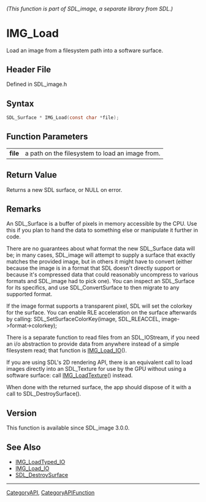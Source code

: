 ###### (This function is part of SDL_image, a separate library from SDL.)
# IMG_Load

Load an image from a filesystem path into a software surface.

## Header File

Defined in SDL_image.h

## Syntax

```c
SDL_Surface * IMG_Load(const char *file);

```

## Function Parameters

|              |                                                 |
| ------------ | ----------------------------------------------- |
| **file**     | a path on the filesystem to load an image from. |

## Return Value

Returns a new SDL surface, or NULL on error.

## Remarks

An SDL_Surface is a buffer of pixels in memory accessible by the CPU. Use
this if you plan to hand the data to something else or manipulate it
further in code.

There are no guarantees about what format the new SDL_Surface data will be;
in many cases, SDL_image will attempt to supply a surface that exactly
matches the provided image, but in others it might have to convert (either
because the image is in a format that SDL doesn't directly support or
because it's compressed data that could reasonably uncompress to various
formats and SDL_image had to pick one). You can inspect an SDL_Surface for
its specifics, and use SDL_ConvertSurface to then migrate to any supported
format.

If the image format supports a transparent pixel, SDL will set the colorkey
for the surface. You can enable RLE acceleration on the surface afterwards
by calling: SDL_SetSurfaceColorKey(image, SDL_RLEACCEL,
image->format->colorkey);

There is a separate function to read files from an SDL_IOStream, if you
need an i/o abstraction to provide data from anywhere instead of a simple
filesystem read; that function is [IMG_Load_IO](IMG_Load_IO)().

If you are using SDL's 2D rendering API, there is an equivalent call to
load images directly into an SDL_Texture for use by the GPU without using a
software surface: call [IMG_LoadTexture](IMG_LoadTexture)() instead.

When done with the returned surface, the app should dispose of it with a
call to SDL_DestroySurface().

## Version

This function is available since SDL_image 3.0.0.

## See Also

- [IMG_LoadTyped_IO](IMG_LoadTyped_IO)
- [IMG_Load_IO](IMG_Load_IO)
- [SDL_DestroySurface](SDL_DestroySurface)

----
[CategoryAPI](CategoryAPI), [CategoryAPIFunction](CategoryAPIFunction)

